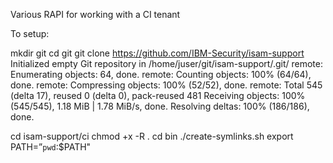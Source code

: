 Various RAPI for working with a CI tenant

To setup:

mkdir git
cd git
git clone https://github.com/IBM-Security/isam-support
Initialized empty Git repository in /home/juser/git/isam-support/.git/
remote: Enumerating objects: 64, done.
remote: Counting objects: 100% (64/64), done.
remote: Compressing objects: 100% (52/52), done.
remote: Total 545 (delta 17), reused 0 (delta 0), pack-reused 481
Receiving objects: 100% (545/545), 1.18 MiB | 1.78 MiB/s, done.
Resolving deltas: 100% (186/186), done.

cd isam-support/ci
chmod +x -R .
cd bin
./create-symlinks.sh
export PATH=”`pwd`:$PATH"
